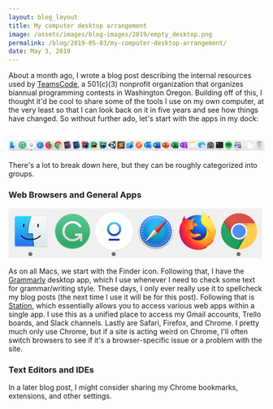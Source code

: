 ```yaml
---
layout: blog_layout
title: My computer desktop arrangement
image: /assets/images/blog-images/2019/empty_desktop.png
permalink: /blog/2019-05-03/my-computer-desktop-arrangement/
date: May 3, 2019
---
```


About a month ago, I wrote a blog post describing the internal resources used by [TeamsCode](https://teamscode.com/), a 501(c)(3) nonprofit organization that organizes biannual programming contests in Washington Oregon. Building off of this, I thought it'd be cool to share some of the tools I use on my own computer, at the very least so that I can look back on it in five years and see how things have changed. So without further ado, let's start with the apps in my dock:
<br><br><br>
![Apps in my dock](/assets/images/blog-images/2019/full_dock.png)
<br><br>
There's a lot to break down here, but they can be roughly categorized into groups.

### Web Browsers and General Apps

![Browser/general app group](/assets/images/blog-images/2019/dock_browsers.png)

As on all Macs, we start with the Finder icon. Following that, I have the [Grammarly](https://www.grammarly.com/) desktop app, which I use whenever I need to check some text for grammar/writing style. These days, I only ever really use it to spellcheck my blog posts (the next time I use it will be for this post). Following that is [Station](https://getstation.com/), which essentially allows you to access various web apps within a single app. I use this as a unified place to access my Gmail accounts, Trello boards, and Slack channels. Lastly are Safari, Firefox, and Chrome. I pretty much only use Chrome, but if a site is acting weird on Chrome, I'll often switch browsers to see if it's a browser-specific issue or a problem with the site. 

### Text Editors and IDEs



In a later blog post, I might consider sharing my Chrome bookmarks, extensions, and other settings. 
